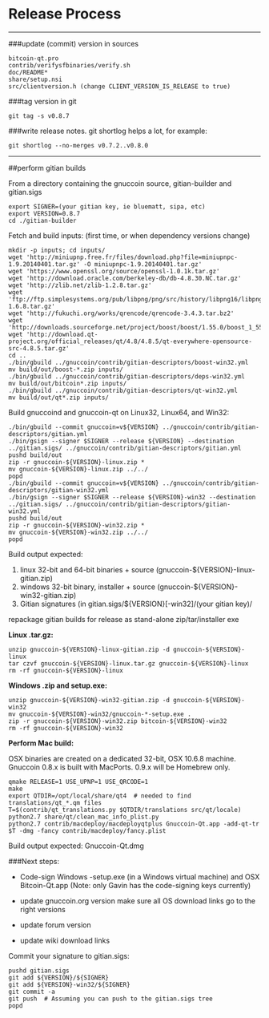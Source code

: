 Release Process
====================

* * *

###update (commit) version in sources


	bitcoin-qt.pro
	contrib/verifysfbinaries/verify.sh
	doc/README*
	share/setup.nsi
	src/clientversion.h (change CLIENT_VERSION_IS_RELEASE to true)

###tag version in git

	git tag -s v0.8.7

###write release notes. git shortlog helps a lot, for example:

	git shortlog --no-merges v0.7.2..v0.8.0

* * *

##perform gitian builds

 From a directory containing the gnuccoin source, gitian-builder and gitian.sigs
  
	export SIGNER=(your gitian key, ie bluematt, sipa, etc)
	export VERSION=0.8.7
	cd ./gitian-builder

 Fetch and build inputs: (first time, or when dependency versions change)

	mkdir -p inputs; cd inputs/
	wget 'http://miniupnp.free.fr/files/download.php?file=miniupnpc-1.9.20140401.tar.gz' -O miniupnpc-1.9.20140401.tar.gz'
	wget 'https://www.openssl.org/source/openssl-1.0.1k.tar.gz'
	wget 'http://download.oracle.com/berkeley-db/db-4.8.30.NC.tar.gz'
	wget 'http://zlib.net/zlib-1.2.8.tar.gz'
	wget 'ftp://ftp.simplesystems.org/pub/libpng/png/src/history/libpng16/libpng-1.6.8.tar.gz'
	wget 'http://fukuchi.org/works/qrencode/qrencode-3.4.3.tar.bz2'
	wget 'http://downloads.sourceforge.net/project/boost/boost/1.55.0/boost_1_55_0.tar.bz2'
	wget 'http://download.qt-project.org/official_releases/qt/4.8/4.8.5/qt-everywhere-opensource-src-4.8.5.tar.gz'
	cd ..
	./bin/gbuild ../gnuccoin/contrib/gitian-descriptors/boost-win32.yml
	mv build/out/boost-*.zip inputs/
	./bin/gbuild ../gnuccoin/contrib/gitian-descriptors/deps-win32.yml
	mv build/out/bitcoin*.zip inputs/
	./bin/gbuild ../gnuccoin/contrib/gitian-descriptors/qt-win32.yml
	mv build/out/qt*.zip inputs/

 Build gnuccoind and gnuccoin-qt on Linux32, Linux64, and Win32:
  
	./bin/gbuild --commit gnuccoin=v${VERSION} ../gnuccoin/contrib/gitian-descriptors/gitian.yml
	./bin/gsign --signer $SIGNER --release ${VERSION} --destination ../gitian.sigs/ ../gnuccoin/contrib/gitian-descriptors/gitian.yml
	pushd build/out
	zip -r gnuccoin-${VERSION}-linux.zip *
	mv gnuccoin-${VERSION}-linux.zip ../../
	popd
	./bin/gbuild --commit gnuccoin=v${VERSION} ../gnuccoin/contrib/gitian-descriptors/gitian-win32.yml
	./bin/gsign --signer $SIGNER --release ${VERSION}-win32 --destination ../gitian.sigs/ ../gnuccoin/contrib/gitian-descriptors/gitian-win32.yml
	pushd build/out
	zip -r gnuccoin-${VERSION}-win32.zip *
	mv gnuccoin-${VERSION}-win32.zip ../../
	popd

  Build output expected:

  1. linux 32-bit and 64-bit binaries + source (gnuccoin-${VERSION}-linux-gitian.zip)
  2. windows 32-bit binary, installer + source (gnuccoin-${VERSION}-win32-gitian.zip)
  3. Gitian signatures (in gitian.sigs/${VERSION}[-win32]/(your gitian key)/

repackage gitian builds for release as stand-alone zip/tar/installer exe

**Linux .tar.gz:**

	unzip gnuccoin-${VERSION}-linux-gitian.zip -d gnuccoin-${VERSION}-linux
	tar czvf gnuccoin-${VERSION}-linux.tar.gz gnuccoin-${VERSION}-linux
	rm -rf gnuccoin-${VERSION}-linux

**Windows .zip and setup.exe:**

	unzip gnuccoin-${VERSION}-win32-gitian.zip -d gnuccoin-${VERSION}-win32
	mv gnuccoin-${VERSION}-win32/gnuccoin-*-setup.exe .
	zip -r gnuccoin-${VERSION}-win32.zip bitcoin-${VERSION}-win32
	rm -rf gnuccoin-${VERSION}-win32

**Perform Mac build:**

  OSX binaries are created on a dedicated 32-bit, OSX 10.6.8 machine.
  Gnuccoin 0.8.x is built with MacPorts.  0.9.x will be Homebrew only.

	qmake RELEASE=1 USE_UPNP=1 USE_QRCODE=1
	make
	export QTDIR=/opt/local/share/qt4  # needed to find translations/qt_*.qm files
	T=$(contrib/qt_translations.py $QTDIR/translations src/qt/locale)
	python2.7 share/qt/clean_mac_info_plist.py
	python2.7 contrib/macdeploy/macdeployqtplus Gnuccoin-Qt.app -add-qt-tr $T -dmg -fancy contrib/macdeploy/fancy.plist

 Build output expected: Gnuccoin-Qt.dmg

###Next steps:

* Code-sign Windows -setup.exe (in a Windows virtual machine) and
  OSX Bitcoin-Qt.app (Note: only Gavin has the code-signing keys currently)

* update gnuccoin.org version
  make sure all OS download links go to the right versions

* update forum version

* update wiki download links

Commit your signature to gitian.sigs:

	pushd gitian.sigs
	git add ${VERSION}/${SIGNER}
	git add ${VERSION}-win32/${SIGNER}
	git commit -a
	git push  # Assuming you can push to the gitian.sigs tree
	popd

